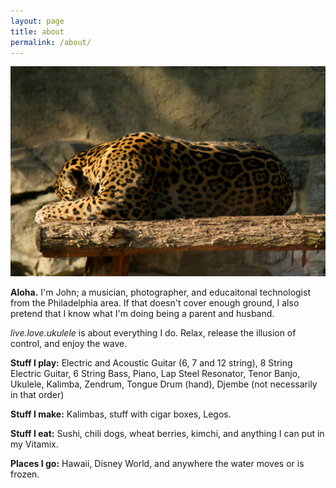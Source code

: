 ```yaml
---
layout: page
title: about
permalink: /about/
---
```

![Cat Nap](/images/sleep.jpg)

<strong>Aloha.</strong>  I'm John; a musician, photographer, and educaitonal technologist from the Philadelphia area. If that doesn't cover enough ground, I also pretend that I know what I'm doing being a parent and husband.

<em>live.love.ukulele</em> is about everything I do. Relax, release the illusion of control, and enjoy the wave.

<strong>Stuff I play:</strong> Electric and Acoustic Guitar (6, 7 and 12 string), 8 String Electric Guitar, 6 String Bass, Piano, Lap Steel Resonator, Tenor Banjo, Ukulele, Kalimba, Zendrum, Tongue Drum (hand), Djembe (not necessarily in that order)

<strong>Stuff I make:</strong> Kalimbas, stuff with cigar boxes, Legos.

<strong>Stuff I eat:</strong> Sushi, chili dogs, wheat berries, kimchi, and anything I can put in my Vitamix.

<strong>Places I go:</strong> Hawaii, Disney World, and anywhere the water moves or is frozen.
